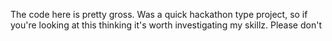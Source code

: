 The code here is pretty gross. Was a quick hackathon type project, so if you're looking at this thinking it's worth investigating my skillz. Please don't